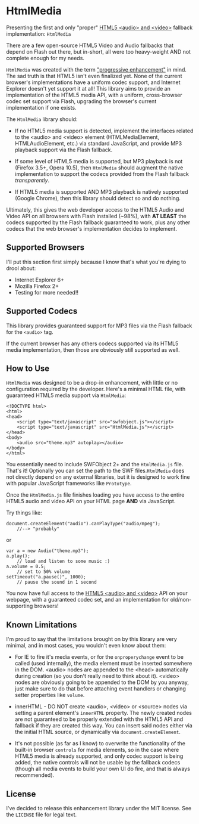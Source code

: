 HtmlMedia
=========

Presenting the first and only "proper"
[HTML5 &lt;audio&gt; and &lt;video&gt;](http://www.w3.org/TR/html5/video.html)
fallback implementation: `HtmlMedia`

There are a few open-source HTML5 Video and Audio fallbacks that depend on
Flash out there, but in-short, all were too heavy-weight AND not complete
enough for my needs.

`HtmlMedia` was created with the term
["progressive enhancement"](http://en.wikipedia.org/wiki/Progressive_enhancement)
in mind. The sad truth is that HTML5 isn't even finalized yet. None of the
current browser's implementations have a uniform codec support, and Internet
Explorer doesn't yet support it at all! This library aims to provide an
implementation of the HTML5 media API, with a uniform, cross-browser codec set
support via Flash, upgrading the browser's current implementation if one exists.

The `HtmlMedia` library should:

 * If no HTML5 media support is detected, implement the interfaces related to
   the &lt;audio&gt; and &lt;video&gt; element (HTMLMediaElement, HTMLAudioElement, etc.)
   via standard JavaScript, and provide MP3 playback support via the Flash
   fallback.

 * If some level of HTML5 media is supported, but MP3 playback is not
   (Firefox 3.5+, Opera 10.5), then `HtmlMedia` should augment the native
   implementation to support the codecs provided from the Flash fallback
   *transparently*.

 * If HTML5 media is supported AND MP3 playback is natively supported
   (Google Chrome), then this library should detect so and do nothing.

Ultimately, this gives the web developer access to the HTML5 Audio and Video
API on all browsers with Flash installed (~98%), with **AT LEAST** the codecs
supported by the Flash fallback guaranteed to work, plus any other codecs that
the web browser's implementation decides to implement.

Supported Browsers
------------------

I'll put this section first simply because I know that's what you're dying
to drool about:

 * Internet Explorer 6+
 * Mozilla Firefox 2+
 * Testing for more needed!!

Supported Codecs
----------------

This library provides guaranteed support for MP3 files via the Flash fallback
for the `<audio>` tag.
    
If the current browser has any others codecs supported via its HTML5 media
implementation, then those are obviously still supported as well.

How to Use
----------

`HtmlMedia` was designed to be a drop-in enhancement, with little
or no configuration required by the developer. Here's a minimal HTML file,
with guaranteed HTML5 media support via `HtmlMedia`:

    <!DOCTYPE html>
    <html>
    <head>
        <script type="text/javascript" src="swfobject.js"></script>
        <script type="text/javascript" src="HtmlMedia.js"></script>
    </head>
    <body>
        <audio src="theme.mp3" autoplay></audio>
    </body>
    </html>

You essentially need to include SWFObject 2+ and the `HtmlMedia.js` file.
That's it! Optionally you can set the path to the SWF files.`HtmlMedia` does
not directly depend on any external libraries, but it is designed to work fine
with popular JavaScript frameworks like `Prototype`.

Once the `HtmlMedia.js` file finishes loading you have access to the entire
HTML5 audio and video API on your HTML page **AND** via JavaScript.

Try things like:

    document.createElement("audio").canPlayType("audio/mpeg");
        //--> "probably"

or

    var a = new Audio("theme.mp3");
    a.play();
        // load and listen to some music :)
    a.volume = 0.5;
        // set to 50% volume
    setTimeout("a.pause()", 1000);
        // pause the sound in 1 second
    
You now have full access to the
[HTML5 &lt;audio&gt; and &lt;video&gt;](http://www.w3.org/TR/html5/video.html)
API on your webpage, with a guaranteed codec set, and an implementation for
old/non-supporting browsers!

Known Limitations
-----------------

I'm proud to say that the limitations brought on by this library are very
minimal, and in most cases, you wouldn't even know about them:

 * For IE to fire it's media events, or for the `onproperychange` event to be
   called (used internally), the media element must be inserted somewhere in
   the DOM. &lt;audio&gt; nodes are appended to the &lt;head&gt; automatically
   during creation (so you don't really need to think about it). &lt;video&gt;
   nodes are obviously going to be appended to the DOM by you anyway, just
   make sure to do that before attaching event handlers or changing setter
   properties like `volume`.

 * innerHTML - DO NOT create &lt;audio&gt;, &lt;video&gt; or &lt;source&gt;
   nodes via setting a parent element's `innerHTML` property. The newly created
   nodes are not guaranteed to be properly extended with the HTML5 API and
   fallback if they are created this way. You can insert said nodes either via
   the initial HTML source, or dynamically via `document.createElement`.

 * It's not possible (as far as I know) to overwrite the functionality of the
   built-in browser `controls` for media elements, so in the case where HTML5
   media is already supported, and only codec support is being added, the
   native controls will not be usable by the fallback codecs (though all
   media events to build your own UI do fire, and that is always recommended).

License
-------

I've decided to release this enhancement library under the MIT license.
See the `LICENSE` file for legal text.
